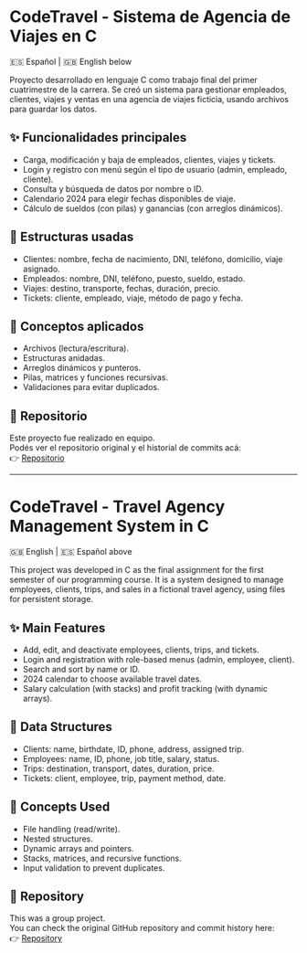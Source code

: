 # CodeTravel - Sistema de Agencia de Viajes en C  
🇪🇸 Español | 🇬🇧 English below

Proyecto desarrollado en lenguaje C como trabajo final del primer cuatrimestre de la carrera. Se creó un sistema para gestionar empleados, clientes, viajes y ventas en una agencia de viajes ficticia, usando archivos para guardar los datos.

## ✨ Funcionalidades principales

- Carga, modificación y baja de empleados, clientes, viajes y tickets.  
- Login y registro con menú según el tipo de usuario (admin, empleado, cliente).  
- Consulta y búsqueda de datos por nombre o ID.  
- Calendario 2024 para elegir fechas disponibles de viaje.  
- Cálculo de sueldos (con pilas) y ganancias (con arreglos dinámicos).  

## 🧱 Estructuras usadas

- Clientes: nombre, fecha de nacimiento, DNI, teléfono, domicilio, viaje asignado.  
- Empleados: nombre, DNI, teléfono, puesto, sueldo, estado.  
- Viajes: destino, transporte, fechas, duración, precio.  
- Tickets: cliente, empleado, viaje, método de pago y fecha.  

## 🧠 Conceptos aplicados

- Archivos (lectura/escritura).  
- Estructuras anidadas.  
- Arreglos dinámicos y punteros.  
- Pilas, matrices y funciones recursivas.  
- Validaciones para evitar duplicados.  

## 🔗 Repositorio

Este proyecto fue realizado en equipo.  
Podés ver el repositorio original y el historial de commits acá:  
👉 [Repositorio](https://github.com/Brenda2310/TP-FINAL-PROG)

---

# CodeTravel - Travel Agency Management System in C  
🇬🇧 English | 🇪🇸 Español above

This project was developed in C as the final assignment for the first semester of our programming course. It is a system designed to manage employees, clients, trips, and sales in a fictional travel agency, using files for persistent storage.

## ✨ Main Features

- Add, edit, and deactivate employees, clients, trips, and tickets.  
- Login and registration with role-based menus (admin, employee, client).  
- Search and sort by name or ID.  
- 2024 calendar to choose available travel dates.  
- Salary calculation (with stacks) and profit tracking (with dynamic arrays).  

## 🧱 Data Structures

- Clients: name, birthdate, ID, phone, address, assigned trip.  
- Employees: name, ID, phone, job title, salary, status.  
- Trips: destination, transport, dates, duration, price.  
- Tickets: client, employee, trip, payment method, date.  

## 🧠 Concepts Used

- File handling (read/write).  
- Nested structures.  
- Dynamic arrays and pointers.  
- Stacks, matrices, and recursive functions.  
- Input validation to prevent duplicates.  

## 🔗 Repository

This was a group project.  
You can check the original GitHub repository and commit history here:  
👉 [Repository](https://github.com/Brenda2310/TP-FINAL-PROG)

